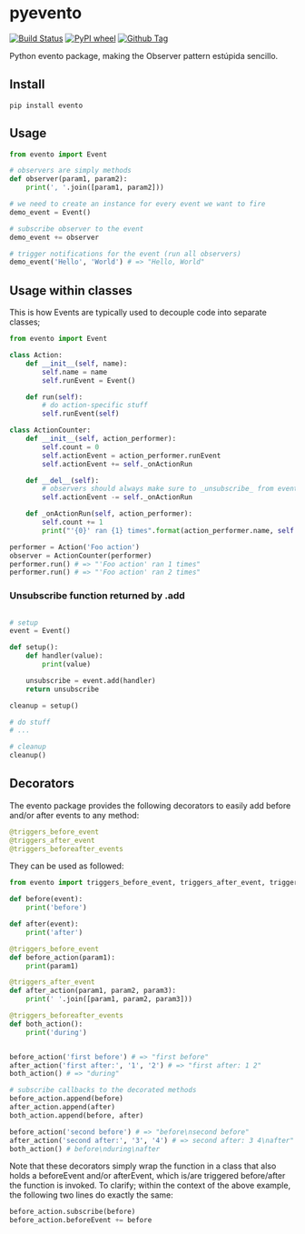 # pyevento

[![Build Status](https://travis-ci.org/markkorput/pyevento.svg)](https://travis-ci.org/markkorput/pyevento)
[![PyPI wheel](https://img.shields.io/pypi/wheel/evento?style=flat)](https://pypi.org/project/evento/ "View this project on npm")
[![Github Tag](https://img.shields.io/github/tag/markkorput/pyevento.svg?label=version)](https://github.com/markkorput/pyevento/releases/latest)

Python evento package, making the Observer pattern estúpida sencillo.

## Install

```shell
pip install evento
```

## Usage

```python
from evento import Event

# observers are simply methods
def observer(param1, param2):
	print(', '.join([param1, param2]))

# we need to create an instance for every event we want to fire
demo_event = Event()

# subscribe observer to the event
demo_event += observer

# trigger notifications for the event (run all observers)
demo_event('Hello', 'World') # => "Hello, World"
```

## Usage within classes

This is how Events are typically used to decouple code into separate classes;

```python
from evento import Event

class Action:
	def __init__(self, name):
		self.name = name
		self.runEvent = Event()

	def run(self):
		# do action-specific stuff
		self.runEvent(self)

class ActionCounter:
	def __init__(self, action_performer):
		self.count = 0
		self.actionEvent = action_performer.runEvent
		self.actionEvent += self._onActionRun

	def __del__(self):
		# observers should always make sure to _unsubscribe_ from events when they are done
		self.actionEvent -= self._onActionRun

	def _onActionRun(self, action_performer):
		self.count += 1
		print("'{0}' ran {1} times".format(action_performer.name, self.count))

performer = Action('Foo action')
observer = ActionCounter(performer)
performer.run() # => "'Foo action' ran 1 times"
performer.run() # => "'Foo action' ran 2 times"
```

### Unsubscribe function returned by .add

```python

# setup
event = Event()

def setup():
	def handler(value):
		print(value)

	unsubscribe = event.add(handler)
	return unsubscribe

cleanup = setup()

# do stuff
# ...

# cleanup
cleanup()
```

## Decorators

The evento package provides the following decorators to easily add before and/or after events to any method:

```python
@triggers_before_event
@triggers_after_event
@triggers_beforeafter_events
```

They can be used as followed:

```python
from evento import triggers_before_event, triggers_after_event, triggers_beforeafter_events

def before(event):
    print('before')

def after(event):
    print('after')

@triggers_before_event
def before_action(param1):
    print(param1)

@triggers_after_event
def after_action(param1, param2, param3):
    print(' '.join([param1, param2, param3]))

@triggers_beforeafter_events
def both_action():
    print('during')


before_action('first before') # => "first before"
after_action('first after:', '1', '2') # => "first after: 1 2"
both_action() # => "during"

# subscribe callbacks to the decorated methods
before_action.append(before)
after_action.append(after)
both_action.append(before, after)

before_action('second before') # => "before\nsecond before"
after_action('second after:', '3', '4') # => second after: 3 4\nafter"
both_action() # before\nduring\nafter

```

Note that these decorators simply wrap the function in a class that also holds a beforeEvent and/or afterEvent, which is/are triggered before/after the function is invoked. To clarify; within the context of the above example, the following two lines do exactly the same:

```python
before_action.subscribe(before)
before_action.beforeEvent += before
```
